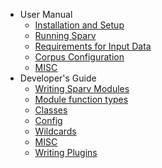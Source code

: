 - User Manual
    - [Installation and Setup](user-manual/installation-and-setup.md)
    - [Running Sparv](user-manual/running-sparv.md)
    - [Requirements for Input Data](user-manual/requirements-for-input-data.md)
    - [Corpus Configuration](user-manual/corpus-configuration.md)
    - [MISC](user-manual/misc.md)
- Developer's Guide
    - [Writing Sparv Modules](developers-guide/writing-sparv-modules.md)
    - [Module function types](developers-guide/module-function-types.md)
    - [Classes](developers-guide/classes.md)
    - [Config](developers-guide/config.md)
    - [Wildcards](developers-guide/wildcards.md)
    - [MISC](developers-guide/misc.md)
    - [Writing Plugins](developers-guide/writing-plugins.md)
